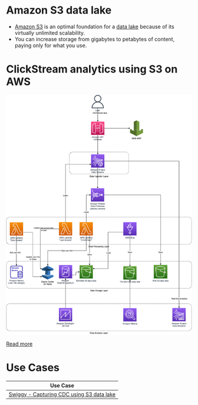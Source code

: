 # Amazon S3 data lake
- [Amazon S3](https://docs.aws.amazon.com/whitepapers/latest/building-data-lakes/amazon-s3-data-lake-storage-platform.html) is an optimal foundation for a [data lake](https://github.com/Anshul619/HLD-System-Designs/blob/main/6_BigData/DataStorage/DataLake.md) because of its virtually unlimited scalability.
- You can increase storage from gigabytes to petabytes of content, paying only for what you use.

# ClickStream analytics using S3 on AWS

![](../../../0_UseCaseDesigns/ClickStreamAnalytics/AWSClickStreamAnalytic.png)

[Read more](../../../0_UseCaseDesigns/ClickStreamAnalytics/Readme.md)

# Use Cases

| Use Case                                                                                 |
|------------------------------------------------------------------------------------------|
| [Swiggy - Capturing CDC using S3 data lake](https://github.com/Anshul619/Tech-Stacks-Live-Apps/tree/main/Swiggy.md) |

